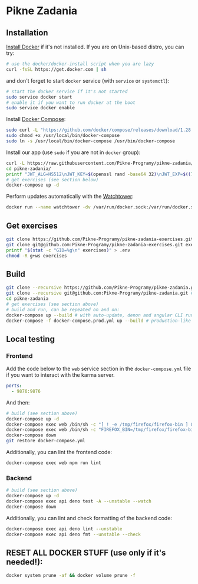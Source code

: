 <!--
Copyright 2021 Marcin Zepp <nircek-2103@protonmail.com>

SPDX-License-Identifier: CC-BY-4.0
-->

# Pikne Zadania

## Installation

[Install Docker](https://docs.docker.com/engine/install/) if it's not installed. If you are on Unix-based distro, you can try:

```sh
# use the docker/docker-install script when you are lazy
curl -fsSL https://get.docker.com | sh
```

and don't forget to start `docker` service (with `service` or `systemctl`):

```sh
# start the docker service if it's not started
sudo service docker start
# enable it if you want to run docker at the boot
sudo service docker enable
```

Install [Docker Compose](https://docs.docker.com/compose/install/):

```sh
sudo curl -L "https://github.com/docker/compose/releases/download/1.28.2/docker-compose-$(uname -s)-$(uname -m)" -o /usr/local/bin/docker-compose
sudo chmod +x /usr/local/bin/docker-compose
sudo ln -s /usr/local/bin/docker-compose /usr/bin/docker-compose
```

Install our app (use `sudo` if you are not in `docker` group):

```sh
curl -L https://raw.githubusercontent.com/Pikne-Programy/pikne-zadania/master/docker-compose.latest.yml --create-dirs -o pikne-zadania/docker-compose.yml
cd pikne-zadania/
printf "JWT_ALG=HS512\nJWT_KEY=$(openssl rand -base64 32)\nJWT_EXP=$((7*24*60*60))\nLOGIN_TIME=2e3\nUSER_SALT=$(openssl rand -base64 32)\nDECIMAL_POINT=false\nROOT_ENABLE=yes\nROOT_PASS=$(openssl rand -base64 32)\n" > api.env
# get exercises (see section below)
docker-compose up -d
```

Perform updates automatically with the [Watchtower](https://github.com/containrrr/watchtower):

```sh
docker run --name watchtower -dv /var/run/docker.sock:/var/run/docker.sock containrrr/watchtower
```

## Get exercises

```sh
git clone https://github.com/Pikne-Programy/pikne-zadania-exercises.git exercises # or
git clone git@github.com:Pikne-Programy/pikne-zadania-exercises.git exercises
printf "$(stat -c "GID=%g\n" exercises)" > .env
chmod -R g+ws exercises
```

## Build

```sh
git clone --recursive https://github.com/Pikne-Programy/pikne-zadania.git # clone via HTTPS
git clone --recursive git@github.com:Pikne-Programy/pikne-zadania.git # clone via SSH
cd pikne-zadania
# get exercises (see section above)
# build and run, can be repeated on and on:
docker-compose up --build # with auto-update, denon and angular CLI running in background, port 80
docker-compose -f docker-compose.prod.yml up --build # production-like environment, port 8080
```

## Local testing

### Frontend

Add the code below to the `web` service section in the `docker-compose.yml` file if you want to interact with the karma server.

```yml
ports:
  - 9876:9876
```

And then:

```sh
# build (see section above)
docker-compose up -d
docker-compose exec web /bin/sh -c "[ ! -e /tmp/firefox/firefox-bin ] && ( cd /tmp && wget https://ftp.mozilla.org/pub/firefox/releases/91.0/linux-x86_64/en-US/firefox-91.0.tar.bz2 && tar xjf firefox-91.0.tar.bz2 && chmod +x firefox/firefox-bin && apt update && apt install libgtk-3-0 libdbus-glib-1-2; )"
docker-compose exec web /bin/sh -c "FIREFOX_BIN=/tmp/firefox/firefox-bin npm test -- --watch"
docker-compose down
git restore docker-compose.yml
```

Additionally, you can lint the frontend code:

```sh
docker-compose exec web npm run lint
```

### Backend

```sh
# build (see section above)
docker-compose up -d
docker-compose exec api deno test -A --unstable --watch
docker-compose down
```

Additionally, you can lint and check formatting of the backend code:

```sh
docker-compose exec api deno lint --unstable
docker-compose exec api deno fmt --unstable --check
```

## RESET ALL DOCKER STUFF (use only if it's needed!):

```sh
docker system prune -af && docker volume prune -f
```

